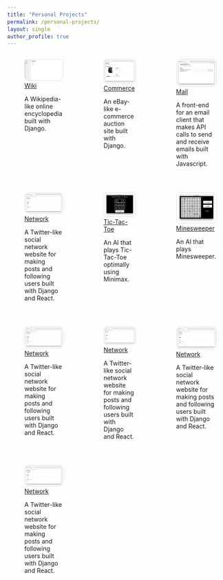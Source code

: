 ```yaml
---
title: "Personal Projects"
permalink: /personal-projects/
layout: single
author_profile: true    
---
```


<div class="gallery" style="display: grid; grid-template-columns: repeat(3, 1fr); gap: 16px; max-width: 100%, margin: auto; text-align: left;">
    <!-- Project 1 -->
    <figure>
        <img src="/assets/images/wiki.png" alt="Wiki" style="width: 100%; height: auto; border: 1px solid #ddd; border-radius: 8px;">
        <figcaption>
        <a href="https://github.com/jiahao303/wiki">Wiki</a>
        </figcaption>
        <p>A Wikipedia-like online encyclopedia built with Django.</p>
    </figure>
    <!-- Project 2 -->
    <figure>
        <img src="/assets/images/listings.png" alt="Commerce" style="width: 100%; height: auto; border: 1px solid #ddd; border-radius: 8px;">
        <figcaption>
        <a href="https://github.com/jiahao303/commerce">Commerce</a>
        </figcaption>
        <p>An eBay-like e-commerce auction site built with Django.</p>
    </figure>
    <!-- Project 3 -->
    <figure>
        <img src="/assets/images/inbox.png" alt="Mail" style="width: 100%; height: auto; border: 1px solid #ddd; border-radius: 8px;">
        <figcaption>
        <a href="https://github.com/jiahao303/mail">Mail</a>
        </figcaption>
        <p>A front-end for an email client that makes API calls to send and receive emails built with Javascript.</p>
    </figure>
    <!-- Project 4 -->
    <figure>
        <img src="/assets/images/network.png" alt="Network" style="width: 100%; height: auto; border: 1px solid #ddd; border-radius: 8px;">
        <figcaption>
        <a href="https://github.com/jiahao303/network">Network</a>
        </figcaption>
        <p>A Twitter-like social network website for making posts and following users built with Django and React.</p>
    </figure>
    <!-- Project 5 -->
    <figure>
        <img src="/assets/images/tictactoe.png" alt="Tic-Tac-Toe" style="width: 100%; height: auto; border: 1px solid #ddd; border-radius: 8px;">
        <figcaption>
        <a href="https://github.com/jiahao303/tictactoe">Tic-Tac-Toe</a>
        </figcaption>
        <p>An AI that plays Tic-Tac-Toe optimally using Minimax.</p>
    </figure>
    <!-- Project 6 -->
    <figure>
        <img src="/assets/images/minesweeper.png" alt="Minesweeper" style="width: 100%; height: auto; border: 1px solid #ddd; border-radius: 8px;">
        <figcaption>
        <a href="https://github.com/jiahao303/minesweeper">Minesweeper</a>
        </figcaption>
        <p>An AI that plays Minesweeper.</p>
    </figure>
    <!-- Project 7 -->
    <figure>
        <img src="/assets/images/network.png" alt="Network" style="width: 100%; height: auto; border: 1px solid #ddd; border-radius: 8px;">
        <figcaption>
        <a href="https://github.com/jiahao303/network">Network</a>
        </figcaption>
        <p>A Twitter-like social network website for making posts and following users built with Django and React.</p>
    </figure>
    <!-- Project 8 -->
    <figure>
        <img src="/assets/images/network.png" alt="Network" style="width: 100%; height: auto; border: 1px solid #ddd; border-radius: 8px;">
        <figcaption>
        <a href="https://github.com/jiahao303/network">Network</a>
        </figcaption>
        <p>A Twitter-like social network website for making posts and following users built with Django and React.</p>
    </figure>
    <!-- Project 9 -->
    <figure>
        <img src="/assets/images/network.png" alt="Network" style="width: 100%; height: auto; border: 1px solid #ddd; border-radius: 8px;">
        <figcaption>
        <a href="https://github.com/jiahao303/network">Network</a>
        </figcaption>
        <p>A Twitter-like social network website for making posts and following users built with Django and React.</p>
    </figure>
    <!-- Project 10 -->
    <figure>
        <img src="/assets/images/network.png" alt="Network" style="width: 100%; height: auto; border: 1px solid #ddd; border-radius: 8px;">
        <figcaption>
        <a href="https://github.com/jiahao303/network">Network</a>
        </figcaption>
        <p>A Twitter-like social network website for making posts and following users built with Django and React.</p>
    </figure>
    




